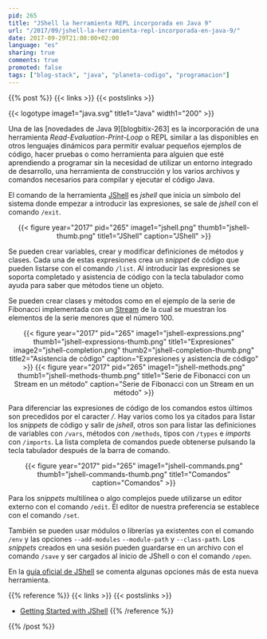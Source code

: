 ```yaml
---
pid: 265
title: "JShell la herramienta REPL incorporada en Java 9"
url: "/2017/09/jshell-la-herramienta-repl-incorporada-en-java-9/"
date: 2017-09-29T21:00:00+02:00
language: "es"
sharing: true
comments: true
promoted: false
tags: ["blog-stack", "java", "planeta-codigo", "programacion"]
---
```


{{% post %}}
{{< links >}}
{{< postslinks >}}

{{< logotype image1="java.svg" title1="Java" width1="200" >}}

Una de las [novedades de Java 9][blogbitix-263] es la incorporación de una herramienta _Read-Evaluation-Print-Loop_ o REPL similar a las disponibles en otros lenguajes dinámicos para permitir evaluar pequeños ejemplos de código, hacer pruebas o como herramienta para alguien que esté aprendiendo a programar sin la necesidad de utilizar un entorno integrado de desarrollo, una herramienta de construcción y los varios archivos y comandos necesarios para compilar y ejecutar el código Java.

El comando de la herramienta [JShell](https://docs.oracle.com/javase/9/jshell/introduction-jshell.htm) es _jshell_ que inicia un símbolo del sistema donde empezar a introducir las expresiones, se sale de _jshell_ con el comando <code>/exit</code>.

<div class="media" style="text-align: center;">
    {{< figure year="2017" pid="265"
        image1="jshell.png" thumb1="jshell-thumb.png" title1="JShell"
        caption="JShell" >}}
</div>

Se pueden crear variables, crear y modificar definiciones de métodos y clases. Cada una de estas expresiones crea un _snippet_ de código que pueden listarse con el comando <code>/list</code>. Al introducir las expresiones se soporta completado y asistencia de código con la tecla tabulador como ayuda para saber que métodos tiene un objeto.

Se pueden crear clases y métodos como en el ejemplo de la serie de Fibonacci implementada con un [Stream](https://docs.oracle.com/javase/9/docs/api/java/util/stream/Stream.html) de la cual se muestran los elementos de la serie menores que el número 100.

<div class="media" style="text-align: center;">
    {{< figure year="2017" pid="265"
        image1="jshell-expressions.png" thumb1="jshell-expressions-thumb.png" title1="Expresiones"
        image2="jshell-completion.png" thumb2="jshell-completion-thumb.png" title2="Asistencia de código"        
        caption="Expresiones y asistencia de código" >}}
    {{< figure year="2017" pid="265"
        image1="jshell-methods.png" thumb1="jshell-methods-thumb.png" title1="Serie de Fibonacci con un Stream en un método"
        caption="Serie de Fibonacci con un Stream en un método" >}}
</div>

Para diferenciar las expresiones de código de los comandos estos últimos son precedidos por el caracter _/_. Hay varios como los ya citados para listar los _snippets_ de código y salir de _jshell_, otros son para listar las definiciones de variables con <code>/vars</code>, métodos con <code>/methods</code>, tipos con <code>/types</code> e _imports_ con <code>/imports</code>. La lista completa de comandos puede obtenerse pulsando la tecla tabulador después de la barra de comando.

<div class="media" style="text-align: center;">
    {{< figure year="2017" pid="265"
        image1="jshell-commands.png" thumb1="jshell-commands-thumb.png" title1="Comandos"
        caption="Comandos" >}}
</div>

Para los _snippets_ multilínea o algo complejos puede utilizarse un editor externo con el comando <code>/edit</code>. El editor de nuestra preferencia se establece con el comando <code>/set</code>.

También se pueden usar módulos o librerías ya existentes con el comando <code>/env</code> y las opciones <code>--add-modules</code>  <code>--module-path</code> y <code>--class-path</code>. Los _snippets_ creados en una sesión pueden guardarse en un archivo con el comando <code>/save</code> y ser cargados al inicio de JShell o con el comando <code>/open</code>.

En la [guía oficial de JShell](https://docs.oracle.com/javase/9/jshell/toc.htm) se comenta algunas opciones más de esta nueva herramienta.

{{% reference %}}
{{< links >}}
{{< postslinks >}}
* [Getting Started with JShell](https://www.pluralsight.com/guides/java-and-j2ee/getting-started-with-jshell)
{{% /reference %}}

{{% /post %}}
